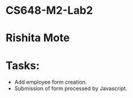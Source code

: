 # CS648-M2-Lab2
# Rishita Mote
# Tasks: 
* Add employee form creation.
* Submission of form processed by Javascript.